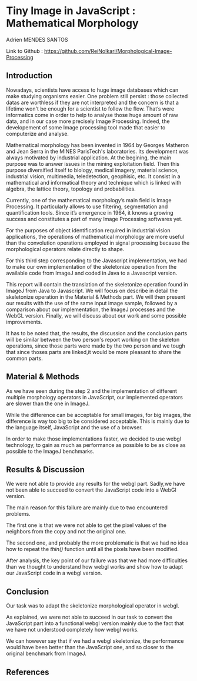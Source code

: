 # Tiny Image in JavaScript : Mathematical Morphology

Adrien MENDES SANTOS

Link to Github : https://github.com/ReiNoIkari/Morphological-Image-Processing

## Introduction

Nowadays, scientists have access to huge image databases which can make studying organisms easier. One problem still persist : those collected datas are worthless if they are not interpreted and the concern is that a lifetime won't be enough for a scientist to follow the flow. That’s were informatics come in order to help to analyse those huge amount of raw data, and in our case more precisely Image Processing. Indeed, the developement of some Image processing tool made that easier to computerize and 
analyse.

Mathematical morphology has been invented in 1964 by Georges Matheron and Jean Serra in the MINES ParisTech's laboratories. Its development was always motivated by industrial application. At the begining, the main purpose was to answer issues in the mining exploitation field. Then this purpose diversified itself to biology, medical imagery, material science, industrial vision, multimedia, teledetection, geophisic, etc. It consist in a mathematical and informatical theory and technique which is linked with algebra, the lattice theory, topology and probabilities.

Currently, one of the mathematical morphology’s main field is Image Processing. It particularly allows to use filtering, segmentation and quantification tools. Since it’s emergence in 1964, it knows a growing success and constitutes a part of many Image Processing softwares yet.

For the purposes of object identification required in industrial vision applications, the operations of mathematical morphology are more useful than the convolution operations employed in signal processing because the morphological operators relate directly to shape.

For this third step corresponding to the Javascript implementation, we had to make our own implementation of the skeletonize operation from the available code from ImageJ and coded in Java to a Javascript version.


This report will contain the translation of the skeletonize operation found in ImageJ from Java to Javascript. We will focus on describe in detail the skeletonize operation in the Material & Methods part. We will then present our results with the use of the same input image sample, followed by a comparison about our implementation, the ImageJ processes and the WebGL version. Finally, we will discuss about our work and some possible improvements.

It has to be noted that, the results, the discussion and the conclusion parts will be similar between the two person's report working on the skeleton operations, since those parts were made by the two person and we tough that since thoses parts are linked,it would be more pleasant to share the common parts.

## Material & Methods

As we have seen during the step 2 and the implementation of different multiple morphology operators in JavaScript, our implemented operators are slower than the one in ImageJ.

While the difference can be acceptable for small images, for big images, the difference is way too big to be considered acceptable. This is mainly due to the language itself, JavaScript and the use of a browser.

In order to make those implementations faster, we decided to use webgl technology, to gain as much as performance as possible to be as close as possible to the ImageJ benchmarks.

## Results & Discussion


We were not able to provide any results for the webgl part. Sadly,we have not been able to succeed to convert the JavaScript code into a WebGl version.

The main reason for this failure are mainly due to two encountered problems.

The first one is that we were not able to get the pixel values of the neighbors from the copy and not the original one.

The second one, and probably the more problematic is that we had no idea how to repeat the *thin()* function until all the pixels have been modified.

After analysis, the key point of our failure was that we had more difficulties than we thought to understand how webgl works and show how to adapt our JavaScript code in a webgl version.

## Conclusion

Our task was to adapt the skeletonize morphological operator in webgl. 

As explained, we were not able to succeed in our task to convert the JavaScript part into a functional webgl version mainly due to the fact that we have not understood completely how webgl works. 

We can however say that if we had a webgl skeletonize, the performance would have been better than the JavaScript one, and so closer to the original benchmark from ImageJ.


## References


[^OCT2012]: https://imagej.nih.gov/ij/docs/guide/user-guide.pdf
[^MARS2016]: http://www.iosrjournals.org/iosr-jce/papers/Vol18-issue2/Version-5/H1802054851.pdf